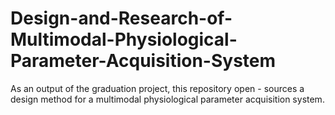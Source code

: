 # Design-and-Research-of-Multimodal-Physiological-Parameter-Acquisition-System
As an output of the graduation project, this repository open - sources a design method for a multimodal physiological parameter acquisition system.
